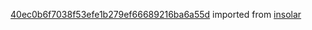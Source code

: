 [40ec0b6f7038f53efe1b279ef66689216ba6a55d](https://github.com/insolar/insolar/commit/40ec0b6f7038f53efe1b279ef66689216ba6a55d) imported from [insolar](https://github.com/insolar/insolar)
